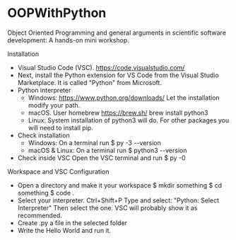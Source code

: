 # OOPWithPython
Object Oriented Programming and general arguments in scientific software development: A hands-on mini workshop.

Installation

- Visual Studio Code (VSC). https://code.visualstudio.com/
- Next, install the Python extension for VS Code from the Visual Studio Marketplace. It is called "Python" from Microsoft.
- Python interpreter
  - Windows: https://www.python.org/downloads/
    Let the installation modify your path.
  - macOS. User homebrew https://brew.sh/
      brew install python3
  - Linux: System installation of python3 will do. For other packages you will need to install pip.
- Check installation
  - Windows: On a terminal run $ py -3 --version
  - macOS & Linux: On a terminal run $ python3 --version
- Check inside VSC
  Open the VSC terminal and run $ py -0

Workspace and VSC Configuration

- Open a directory and make it your workspace
  $ mkdir something
  $ cd something
  $ code .
- Select your interpreter.
  Ctrl+Shift+P
  Type and select: "Python: Select Interpreter"
  Then select the one. VSC will probably show it as recommended.
- Create .py a file in the selected folder
- Write the Hello World and run it.


